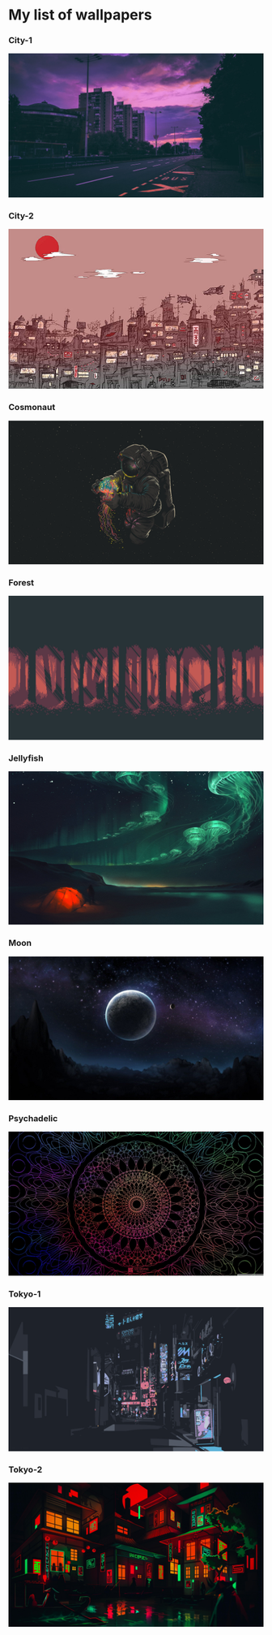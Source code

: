 # My list of wallpapers

### City-1
<img src="./city-1.png">

### City-2
<img src="./city-2.jpg">

### Cosmonaut
<img src="./cosmonaut.jpg">

### Forest
<img src="./forest.jpg">

### Jellyfish
<img src="./jellyfish.jpg">

### Moon
<img src="./moon.jpg">

### Psychadelic
<img src="./psychadelic.jpg">

### Tokyo-1
<img src="./tokyo-1.png">

### Tokyo-2
<img src="./tokyo-2.jpg">
